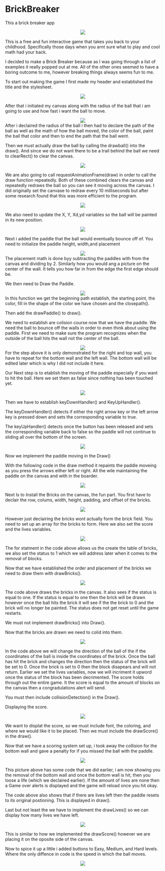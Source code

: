 # BrickBreaker
This a brick breaker app
<div align="center"> <img src="assets/brickbreaker.png"></div>

This is a free and fun interactive game that takes you back to your childhood. Specifically those days when you arnt sure what to play and cool math had your back.

I decided to make a Brick Breaker because as I was going through a list of examples it really popped out at me. All of the other ones seemed to have a boring outcome to me, however breaking things always seems fun to me.


To start out making the game I first made my header and established the title and the stylesheet.

<div align="center"> <img src="assets/Part1.png"></div>

After that i initiated my canvas along with the radius of the ball that i am going to use and how fast i want the ball to move. 


<div align="center"> <img src="assets/Part2.png"></div>
After i declaired the radius of the ball i then had to declare the path of the ball as well as the math of how the ball moved, the color of the ball, paint the ball that color and then to end the path that the ball went. 

Then we must actually draw the ball by calling the drawball() into the draw(). And since we do not want there to be a trail behind the ball we need to clearRect() to clear the canvas.
<div align="center"> <img src="assets/Part3.png"></div>

We are also going to call requestAnimationFrame(draw) in order to call the draw function repeatedly. Both of these combined clears the canvas and repeatedly redraws the ball so you can see it moving across the canvas. I did originally set the canvase to redraw every 10 milliseconds but after some research found that this was more efficient to the program. 
<div align="center"> <img src="assets/Part4.png"></div>

We also need to update the X, Y, Xd,yd variables so the ball will be painted in its new position. 
<div align="center"> <img src="assets/Part0.png"></div>

Next i added the paddle that the ball would eventually bounce off of. 
You need to initialize the paddle height, width,and placement
<div align="center"> <img src="assets/Part5.png"></div>
The placement math is done byy subtracting the paddles with from the canvas and dividing by 2. Similarly how you would ang a picture on the center of the wall. It tells you how far in from the edge the first edge should be.  

We then need to Draw the Paddle.
<div align="center"> <img src="assets/Part6.png"></div>
In this function we get the beginning path establish, the starting point, the color, fill in the shape of the color we have chosen and the closepath().

Then add the drawPaddle() to draw().

We need to establish are colision course now that we have the paddle. We need the ball to bounce off the walls in order to even think about using the paddle. 
First we need to make sure the program recognizes when the outside of the ball hits the wall not the center of the ball. 
<div align="center"> <img src="assets/Part7.png"></div>
For the step above it is only demonstrated for the right and top wall, you have to repeat for the bottom wall and the left wall. 
The bottom wall will be edited later which is why I did not include it here. 

Our Next step is to etablish the moving of the paddle especially if you want to hit the ball. 
Here we set them as false since nothing has been touched yet. 
<div align="center"> <img src="assets/Part8.png"></div>

Then we have to establish keyDownHandler() and KeyUpHandler().

The keyDownHandler() detects if either the right arrow key or the left arrow key is pressed down and sets the corresponding variable to true. 

The keyUpHandler() detects once the button has been released and sets the corresponding variable back to false so the paddle will not continue to sliding all over the bottom of the screen. 
<div align="center"> <img src="assets/Part9.png"></div>


Now we implement the paddle moving in the Draw()

With the following code in the draw method it repaints the paddle moveing as you press the arrows either left or right. All the wile maintaining the paddle on the canvas and with in the boarder. 

<div align="center"> <img src="assets/Part10.png"></div>

Next Is to Install the Bricks on the canvas, the fun part. You first have to declair the row, colums, width, height, padding, and offset of the bricks. 

<div align="center"> <img src="assets/Part11.png"></div>

However just declairing the bricks wont actually form the brick field. You need to set up an array for the bricks to form. Here we also set the score and the lives variables. 

<div align="center"> <img src="assets/Part12.png"></div>

The for statment in the code above allows us the create the table of bricks, we also set the status to 1 which we will address later when it comes to the removal of blocks.

Now that we have established the order and placement of the bricks we need to draw them with drawBricks(). 

<div align="center"> <img src="assets/Part13.png"></div>

The code above draws the bricks in the canvas.  It also sees if the status is equal to one. If the status is equal to one then the brick will be drawn however once the ball hits the brick it will see if the  the brick to 0 and the brick will no longer be painted. The status does not get reset until the game restarts. 

We must not implement drawBricks() into Draw().

Now that the bricks are drawn we need to colid into them. 

<div align="center"> <img src="assets/Part14.png"></div>

In the code above we will change the direction of the ball of the if the coordinates of the ball is inside the coordinates of the brick. Once the ball has hit the brick and changes the direction then the status of the brick will be set to 0. Once the brick is set to 0 then the block disapears and will not return. Earlier we set the lives variables, now we will incriment it upword once the status of the block has been decrimented. The score holds through out the entire game. It the score is equal to the amount of blocks on the canvas then a congradulations alert will send.  

You must then include collisionDetection() in the Draw().

Displaying the score.

<div align="center"> <img src="assets/Part15.png"></div>

We want to displat the score, so we must include font, the coloring, and where we would like it to be placed.
Then we must include the drawScore() in the draw().

Now that we have a scoring system set up, i took away the collision for the bottom wall and gave a penalty for if you missed the ball with the paddle. 

<div align="center"> <img src="assets/Part16.png"></div>

This picture above has some code that we did earlier, i am now showing you the removal of the bottom wall and once the bottom wall is hit, then you loose a life (which we declaired earlier). If the amount of lives are none then a Game over alerts is displayed and the game will reload once you hit okay. 

The code above also shows that if there are lives left then the paddle resets to its original postioning. This is displayed in draw().

Last but not least the we have to implement the drawLives() so we can display how many lives we have left. 

<div align="center"> <img src="assets/Part17.png"></div>

This is similar to how we implemented the drawScore() however we are placing it on the oposite side of the canvas. 

Now to spice it up a little i added buttons to Easy, Medium, and Hard levels. Where the only diffence in code is the speed in which the ball moves. 

<div align="center"> <img src="assets/Part18.png"></div>

















  


